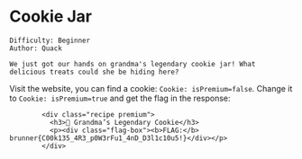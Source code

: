 # Cookie Jar

```
Difficulty: Beginner
Author: Quack

We just got our hands on grandma's legendary cookie jar! What delicious treats could she be hiding here?
```

Visit the website, you can find a cookie: `Cookie: isPremium=false`. Change it to `Cookie: isPremium=true` and get the flag in the response:

```
        <div class="recipe premium">
          <h3>🥮 Grandma’s Legendary Cookie</h3>
          <p><div class="flag-box"><b>FLAG:</b> brunner{C00k135_4R3_p0W3rFu1_4nD_D3l1c10u5!}</div></p>
        </div>
```
